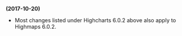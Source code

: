 **(2017-10-20)**
        
- Most changes listed under Highcharts 6.0.2 above also apply to Highmaps 6.0.2.